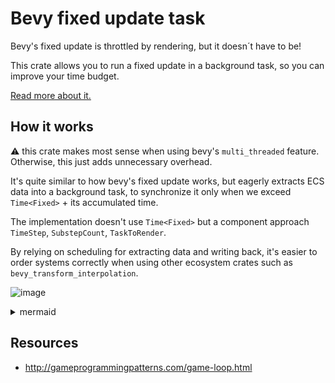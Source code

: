 # Bevy fixed update task

Bevy's fixed update is throttled by rendering, but it doesn´t have to be!

This crate allows you to run a fixed update in a background task,
so you can improve your time budget.

[Read more about it.](docs/physics_timestep_loop.md)

## How it works

:warning: this crate makes most sense when using bevy's `multi_threaded` feature. Otherwise, this just adds unnecessary overhead.

It's quite similar to how bevy's fixed update works, but eagerly extracts ECS data into a background task, to synchronize it only when we exceed `Time<Fixed>` + its accumulated time.

The implementation doesn't use `Time<Fixed>` but a component approach `TimeStep`, `SubstepCount`, `TaskToRender`.

By relying on scheduling for extracting data and writing back, it's easier to order systems correctly when using other ecosystem crates such as `bevy_transform_interpolation`.

![image](https://github.com/user-attachments/assets/a1e2d3ac-eebe-4b3f-89ca-879024c0c740)

<details><summary>mermaid</summary>
<p>

Unfortunately mermaid has a few bugs and github doesn't rely on latest mermaid, you can paste that is https://mermaid.live for a better formatting:

```mermaid_raw
gantt
    title Background fixed update
    dateFormat  X
    axisFormat %L
    section Frames
        Frame 1                             :f1, 0, 0.16s
        Frame 2                             :f2,after f1, 0.16s
        Frame 3                             :f3,after f2, 0.16s
    section Bevy ecs
        Start a fixed update                :s1, 0, 0.001s
        Extract data                        :after s1, 0.01s
        Should we finish the fixed update?  :c1,after f1, 0.001s
        Should we finish the fixed update?  :c2,after f2, 0.001s
        Write back data                     :w1,after c2, 0.01s
        Start a new fixed update            :s2,after w1, 0.001s
        Extract data                        :e2,after s2, 0.01s
    section Background thread
        Background task                     :after e1, 0.25s
        Background task                     :after e2, 0.25s
```

</p>
</details> 

## Resources

- http://gameprogrammingpatterns.com/game-loop.html
